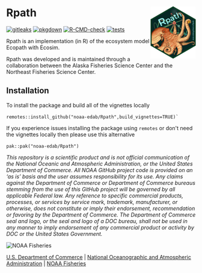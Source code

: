 
# Rpath <img src="man/figures/logo.png" align="right" width="120" /> 


<!-- badges: start -->
[![gitleaks](https://github.com/NOAA-EDAB/Rpath/actions/workflows/secretScan.yml/badge.svg)](https://github.com/NOAA-EDAB/Rpath/actions/workflows/secretScan.yml)
[![pkgdown](https://github.com/NOAA-EDAB/Rpath/actions/workflows/pkgdown.yaml/badge.svg)](https://github.com/NOAA-EDAB/Rpath/actions/workflows/pkgdown.yaml)
[![R-CMD-check](https://github.com/NOAA-EDAB/Rpath/actions/workflows/R-CMD-check.yaml/badge.svg)](https://github.com/NOAA-EDAB/Rpath/actions/workflows/R-CMD-check.yaml)
[![tests](https://github.com/NOAA-EDAB/Rpath/actions/workflows/tests.yml/badge.svg)](https://github.com/NOAA-EDAB/Rpath/actions/workflows/R-CMD-check.yaml)
<!-- [![tests](https://github.com/NOAA-EDAB/Rpath/actions/workflows/tests.yml/badge.svg)](https://github.com/NOAA-EDAB/Rpath/actions/workflows/tests.yml) -->
<!-- badges: end -->

Rpath is an implementation (in R) of the ecosystem model Ecopath with Ecosim.

Rpath was developed and is maintained through a collaboration between the Alaska Fisheries Science Center and the Northeast Fisheries Science Center.  

## Installation

To install the package and build all of the vignettes locally

```
remotes::install_github("noaa-edab/Rpath",build_vignettes=TRUE)`
```

If you experience issues installing the package using `remotes` or don't need the vignettes locally then please use this alternative

```
pak::pak("noaa-edab/Rpath")
```





*This repository is a scientific product and is not official communication of the National Oceanic and Atmospheric Administration, or the United States Department of Commerce. All NOAA GitHub project code is provided on an ‘as is’ basis and the user assumes responsibility for its use. Any claims against the Department of Commerce or Department of Commerce bureaus stemming from the use of this GitHub project will be governed by all applicable Federal law. Any reference to specific commercial products, processes, or services by service mark, trademark, manufacturer, or otherwise, does not constitute or imply their endorsement, recommendation or favoring by the Department of Commerce. The Department of Commerce seal and logo, or the seal and logo of a DOC bureau, shall not be used in any manner to imply endorsement of any commercial product or activity by DOC or the United States Government.*

<img src="https://raw.githubusercontent.com/nmfs-general-modeling-tools/nmfspalette/main/man/figures/noaa-fisheries-rgb-2line-horizontal-small.png" height="75" alt="NOAA Fisheries">

[U.S. Department of Commerce](https://www.commerce.gov/) | [National Oceanographic and Atmospheric Administration](https://www.noaa.gov) | [NOAA Fisheries](https://www.fisheries.noaa.gov/)
